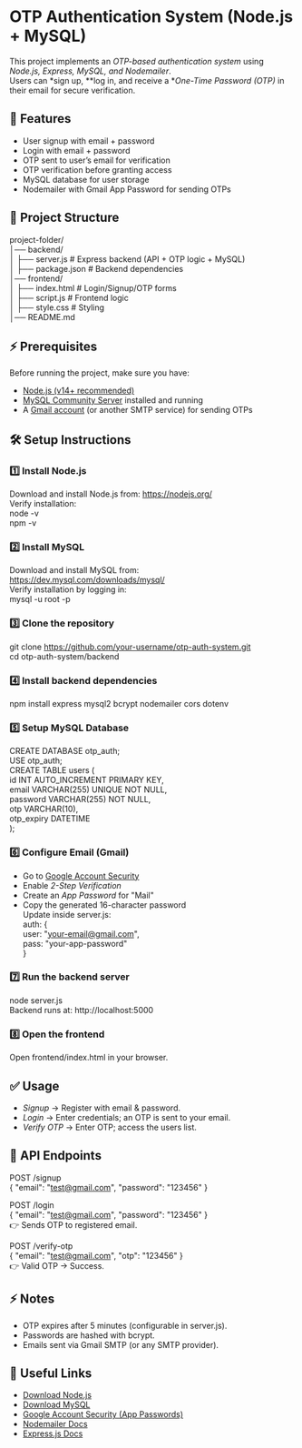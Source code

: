 # OTP Authentication System (Node.js + MySQL)
This project implements an *OTP-based authentication system* using *Node.js, Express, MySQL, and Nodemailer*.  
Users can *sign up, **log in, and receive a **One-Time Password (OTP)* in their email for secure verification.

## 🚀 Features
- User signup with email + password  
- Login with email + password  
- OTP sent to user’s email for verification  
- OTP verification before granting access  
- MySQL database for user storage  
- Nodemailer with Gmail App Password for sending OTPs  

## 📂 Project Structure
project-folder/  
│── backend/  
│   ├── server.js         # Express backend (API + OTP logic + MySQL)  
│   ├── package.json      # Backend dependencies  
│── frontend/  
│   ├── index.html        # Login/Signup/OTP forms  
│   ├── script.js         # Frontend logic  
│   ├── style.css         # Styling  
│── README.md  

## ⚡ Prerequisites
Before running the project, make sure you have:
- [Node.js (v14+ recommended)](https://nodejs.org/)  
- [MySQL Community Server](https://dev.mysql.com/downloads/mysql/) installed and running  
- A [Gmail account](https://accounts.google.com/) (or another SMTP service) for sending OTPs  

## 🛠 Setup Instructions
### 1️⃣ Install Node.js
Download and install Node.js from: https://nodejs.org/  
Verify installation:  
node -v  
npm -v  

### 2️⃣ Install MySQL
Download and install MySQL from: https://dev.mysql.com/downloads/mysql/  
Verify installation by logging in:  
mysql -u root -p  

### 3️⃣ Clone the repository
git clone https://github.com/your-username/otp-auth-system.git  
cd otp-auth-system/backend  

### 4️⃣ Install backend dependencies
npm install express mysql2 bcrypt nodemailer cors dotenv  

### 5️⃣ Setup MySQL Database
CREATE DATABASE otp_auth;  
USE otp_auth;  
CREATE TABLE users (  
  id INT AUTO_INCREMENT PRIMARY KEY,  
  email VARCHAR(255) UNIQUE NOT NULL,  
  password VARCHAR(255) NOT NULL,  
  otp VARCHAR(10),  
  otp_expiry DATETIME  
);  

### 6️⃣ Configure Email (Gmail)
- Go to [Google Account Security](https://myaccount.google.com/security)  
- Enable *2-Step Verification*  
- Create an *App Password* for "Mail"  
- Copy the generated 16-character password  
Update inside server.js:  
auth: {  
  user: "your-email@gmail.com",  
  pass: "your-app-password"  
}  

### 7️⃣ Run the backend server
node server.js  
Backend runs at: http://localhost:5000  

### 8️⃣ Open the frontend
Open frontend/index.html in your browser.  

## ✅ Usage
- *Signup* → Register with email & password.  
- *Login* → Enter credentials; an OTP is sent to your email.  
- *Verify OTP* → Enter OTP; access the users list.  

## 📌 API Endpoints
POST /signup  
{ "email": "test@gmail.com", "password": "123456" }  

POST /login  
{ "email": "test@gmail.com", "password": "123456" }  
👉 Sends OTP to registered email.  

POST /verify-otp  
{ "email": "test@gmail.com", "otp": "123456" }  
👉 Valid OTP → Success.  

## ⚡ Notes
- OTP expires after 5 minutes (configurable in server.js).  
- Passwords are hashed with bcrypt.  
- Emails sent via Gmail SMTP (or any SMTP provider).  

## 🔗 Useful Links
- [Download Node.js](https://nodejs.org/)  
- [Download MySQL](https://dev.mysql.com/downloads/mysql/)  
- [Google Account Security (App Passwords)](https://myaccount.google.com/security)  
- [Nodemailer Docs](https://nodemailer.com/about/)  
- [Express.js Docs](https://expressjs.com/)
